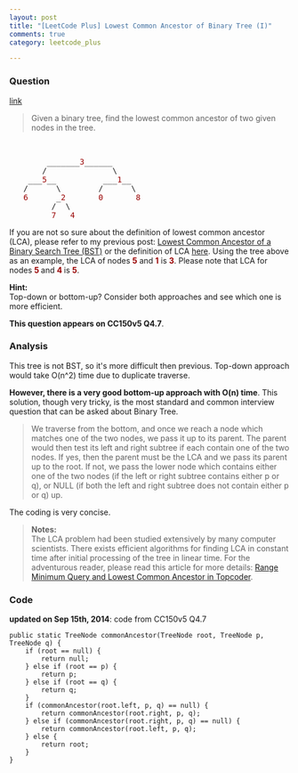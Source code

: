 ```yaml
---
layout: post
title: "[LeetCode Plus] Lowest Common Ancestor of Binary Tree (I)"
comments: true
category: leetcode_plus

---
```


### Question 

[link](http://leetcode.com/2011/07/lowest-common-ancestor-of-a-binary-tree-part-i.html)

<div class="entry bg-color bg-img font-color">
    <blockquote>
        <p class="font-color bg-color bg-img">Given a binary tree, find the lowest common ancestor of two given nodes in the tree.</p>
    </blockquote>
    <p class="font-color bg-color bg-img"><span id="more-790" class="font-color"></span>
        <br>
    </p><pre class="bg-color bg-img font-color">        _______<span style="color: #990000;" class="font-color">3</span>______
       /              \
    ___<span style="color: #990000;" class="font-color">5</span>__          ___<span style="color: #990000;" class="font-color">1</span>__
   /      \        /      \
   <span style="color: #990000;" class="font-color">6</span>      _<span style="color: #990000;" class="font-color">2       0       8</span>
         /  \
         <span style="color: #990000;" class="font-color">7   4</span></pre>
    <p class="font-color">If you are not so sure about the definition of lowest common ancestor (LCA), please refer to my previous post: <a href="http://www.leetcode.com/2011/07/lowest-common-ancestor-of-a-binary-search-tree.html" class="font-color bg-color bg-img">Lowest Common Ancestor of a Binary Search Tree (BST)</a> or the definition of LCA <a href="http://en.wikipedia.org/wiki/Lowest_common_ancestor" class="font-color">here</a>. Using the tree above as an example, the LCA of nodes <strong><span style="color: #990000;" class="font-color">5</span></strong> and <strong><span style="color: #990000;" class="font-color">1</span></strong> is <strong><span style="color: #990000;" class="font-color">3</span></strong>. Please note that LCA for nodes <strong><span style="color: #990000;" class="font-color">5</span> </strong>and <strong><span style="color: #990000;" class="font-color">4</span> </strong>is <strong><span style="color: #990000;" class="font-color">5</span></strong>.</p>
    <p class="font-color bg-color bg-img"><strong>Hint:</strong>
        <br>Top-down or bottom-up? Consider both approaches and see which one is more efficient.</p>
</div>

__This question appears on CC150v5 Q4.7__. 

### Analysis 

This tree is not BST, so it's more difficult then previous. Top-down approach would take O(n^2) time due to duplicate traverse. 

__However, there is a very good bottom-up approach with O(n) time__. This solution, though very tricky, is the most standard and common interview question that can be asked about Binary Tree. 

> We traverse from the bottom, and once we reach a node which matches one of the two nodes, we pass it up to its parent. The parent would then test its left and right subtree if each contain one of the two nodes. If yes, then the parent must be the LCA and we pass its parent up to the root. If not, we pass the lower node which contains either one of the two nodes (if the left or right subtree contains either p or q), or NULL (if both the left and right subtree does not contain either p or q) up. 

The coding is very concise. 

<blockquote cite="http://leetcode.com/2011/07/lowest-common-ancestor-of-a-binary-tree-part-i.html">
<p class="font-color"><strong>Notes:<br> </strong>The LCA problem had been studied extensively by many computer scientists. There exists efficient algorithms for finding LCA in constant time after initial processing of the tree in linear time. For the adventurous reader, please read this article for more details: <a href="http://www.topcoder.com/tc?module=Static&amp;d1=tutorials&amp;d2=lowestCommonAncestor" class="font-color">Range Minimum Query and Lowest Common Ancestor in Topcoder</a>.
</p>
</blockquote>

### Code

__updated on Sep 15th, 2014__: code from CC150v5 Q4.7

	public static TreeNode commonAncestor(TreeNode root, TreeNode p, TreeNode q) {
		if (root == null) {
			return null;
		} else if (root == p) {
			return p;
		} else if (root == q) {
			return q;
		}
		if (commonAncestor(root.left, p, q) == null) {
			return commonAncestor(root.right, p, q);
		} else if (commonAncestor(root.right, p, q) == null) {
			return commonAncestor(root.left, p, q);
		} else {
			return root;
		}
	}
